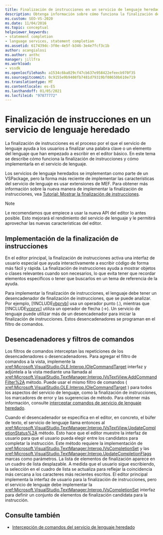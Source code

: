 ```yaml
---
title: Finalización de instrucciones en un servicio de lenguaje heredado | Microsoft Docs
description: Obtenga información sobre cómo funciona la finalización de instrucciones y cómo implementarla en el servicio de lenguaje heredado en un VSPackage.
ms.custom: SEO-VS-2020
ms.date: 11/04/2016
ms.topic: conceptual
helpviewer_keywords:
- statement completion
- language services, statement completion
ms.assetid: 617439dc-3f0e-4e5f-b346-3e4e7fcf3c1b
author: acangialosi
ms.author: anthc
manager: jillfra
ms.workload:
- vssdk
ms.openlocfilehash: a1534c6ba029cf47cb637e958422efeecb970f35
ms.sourcegitcommit: 0c9155e9b9408fb7481d79319bf08650b610e719
ms.translationtype: MT
ms.contentlocale: es-ES
ms.lasthandoff: 01/05/2021
ms.locfileid: "97877772"
---
```

# <a name="statement-completion-in-a-legacy-language-service"></a>Finalización de instrucciones en un servicio de lenguaje heredado
La finalización de instrucciones es el proceso por el que el servicio de lenguaje ayuda a los usuarios a finalizar una palabra clave o un elemento del lenguaje que han empezado a escribir en el editor básico. En este tema se describe cómo funciona la finalización de instrucciones y cómo implementarla en el servicio de lenguaje.

 Los servicios de lenguaje heredados se implementan como parte de un VSPackage, pero la forma más reciente de implementar las características del servicio de lenguaje es usar extensiones de MEF. Para obtener más información sobre la nueva manera de implementar la finalización de instrucciones, vea [Tutorial: Mostrar la finalización de instrucciones](../../extensibility/walkthrough-displaying-statement-completion.md).

> [!NOTE]
> Le recomendamos que empiece a usar la nueva API del editor lo antes posible. Esto mejorará el rendimiento del servicio de lenguaje y le permitirá aprovechar las nuevas características del editor.

## <a name="implementing-statement-completion"></a>Implementación de la finalización de instrucciones
 En el editor principal, la finalización de instrucciones activa una interfaz de usuario especial que ayuda interactivamente a escribir código de forma más fácil y rápida. La finalización de instrucciones ayuda a mostrar objetos o clases relevantes cuando son necesarios, lo que evita tener que recordar elementos específicos o tener que buscarlos en un tema de referencia de la ayuda.

 Para implementar la finalización de instrucciones, el lenguaje debe tener un desencadenador de finalización de instrucciones, que se puede analizar. Por ejemplo, [!INCLUDE[vbprvb](../../code-quality/includes/vbprvb_md.md)] usa un operador punto (.), mientras que [!INCLUDE[vcprvc](../../code-quality/includes/vcprvc_md.md)] utiliza un operador de flecha (->). Un servicio de lenguaje puede utilizar más de un desencadenador para iniciar la finalización de instrucciones. Estos desencadenadores se programan en el filtro de comandos.

## <a name="command-filters-and-triggers"></a>Desencadenadores y filtros de comandos
 Los filtros de comandos interceptan las repeticiones de los desencadenadores o desencadenadores. Para agregar el filtro de comandos a la vista, implemente la <xref:Microsoft.VisualStudio.OLE.Interop.IOleCommandTarget> interfaz y adjúntela a la vista mediante una llamada al <xref:Microsoft.VisualStudio.TextManager.Interop.IVsTextView.AddCommandFilter%2A> método. Puede usar el mismo filtro de comandos ( <xref:Microsoft.VisualStudio.OLE.Interop.IOleCommandTarget> ) para todos los aspectos del servicio de lenguaje, como la finalización de instrucciones, los marcadores de error y las sugerencias de método. Para obtener más información, consulte [interceptar comandos de servicio de lenguaje heredado](../../extensibility/internals/intercepting-legacy-language-service-commands.md).

 Cuando el desencadenador se especifica en el editor, en concreto, el búfer de texto, el servicio de lenguaje llama entonces al <xref:Microsoft.VisualStudio.TextManager.Interop.IVsTextView.UpdateCompletionStatus%2A> método. Esto hace que el editor muestre la interfaz de usuario para que el usuario pueda elegir entre los candidatos para completar la instrucción. Este método requiere la implementación de <xref:Microsoft.VisualStudio.TextManager.Interop.IVsCompletionSet> y las <xref:Microsoft.VisualStudio.TextManager.Interop.UpdateCompletionFlags> marcas como parámetros. La lista de elementos de finalización aparece en un cuadro de lista desplazable. A medida que el usuario sigue escribiendo, la selección en el cuadro de lista se actualiza para reflejar la coincidencia más cercana a los caracteres más recientes escritos. El editor principal implementa la interfaz de usuario para la finalización de instrucciones, pero el servicio de lenguaje debe implementar la <xref:Microsoft.VisualStudio.TextManager.Interop.IVsCompletionSet> interfaz para definir un conjunto de elementos de finalización candidata para la instrucción.

## <a name="see-also"></a>Consulte también
- [Intercepción de comandos del servicio de lenguaje heredado](../../extensibility/internals/intercepting-legacy-language-service-commands.md)
